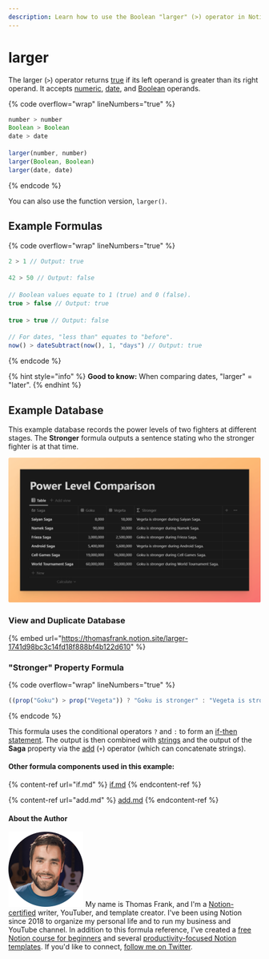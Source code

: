 ```yaml
---
description: Learn how to use the Boolean "larger" (>) operator in Notion formulas.
---
```


# larger

The larger (`>`) operator returns [true](../constants/true.md) if its left operand is greater than its right operand. It accepts [numeric](../../formula-basics/data-types/number.md), [date](../../formula-basics/data-types/date-data-type.md), and [Boolean](../../formula-basics/data-types/boolean-checkbox.md) operands.

{% code overflow="wrap" lineNumbers="true" %}
```jsx
number > number
Boolean > Boolean
date > date

larger(number, number)
larger(Boolean, Boolean)
larger(date, date)
```
{% endcode %}

You can also use the function version, `larger()`.

## Example Formulas

{% code overflow="wrap" lineNumbers="true" %}
```jsx
2 > 1 // Output: true

42 > 50 // Output: false

// Boolean values equate to 1 (true) and 0 (false).
true > false // Output: true

true > true // Output: false

// For dates, "less than" equates to "before".
now() > dateSubtract(now(), 1, "days") // Output: true
```
{% endcode %}

{% hint style="info" %}
**Good to know:** When comparing dates, "larger" = "later".
{% endhint %}

## Example Database

This example database records the power levels of two fighters at different stages. The **Stronger** formula outputs a sentence stating who the stronger fighter is at that time.

![](<../../.gitbook/assets/Larger Operator Test Database - Notion Formulas.png>)

### View and Duplicate Database

{% embed url="https://thomasfrank.notion.site/larger-1741d98bc3c14fd18f888bf4b122d610" %}

### "Stronger" Property Formula

{% code overflow="wrap" lineNumbers="true" %}
```jsx
((prop("Goku") > prop("Vegeta")) ? "Goku is stronger" : "Vegeta is stronger") + " during " + prop("Saga") + "."
```
{% endcode %}

This formula uses the conditional operators `?` and `:` to form an [if-then statement](if.md). The output is then combined with [strings](../../formula-basics/data-types/string.md) and the output of the **Saga** property via the [add](add.md) (`+`) operator (which can concatenate strings).

#### Other formula components used in this example:

{% content-ref url="if.md" %}
[if.md](if.md)
{% endcontent-ref %}

{% content-ref url="add.md" %}
[add.md](add.md)
{% endcontent-ref %}

#### About the Author

<img src="../../.gitbook/assets/Notion Fundamentals with Thomas Frank - Avatar 2021 compressed (1).png" alt="" data-size="line"> My name is Thomas Frank, and I'm a [Notion-certified](https://www.credly.com/badges/95fae13a-17bf-4b4a-a3d2-d58c8a3e6a2a/public\_url) writer, YouTuber, and template creator. I've been using Notion since 2018 to organize my personal life and to run my business and YouTube channel. In addition to this formula reference, I've created a [free Notion course for beginners](https://thomasjfrank.com/fundamentals/) and several [productivity-focused Notion templates](https://thomasjfrank.com/templates/). If you'd like to connect, [follow me on Twitter](https://twitter.com/TomFrankly).
